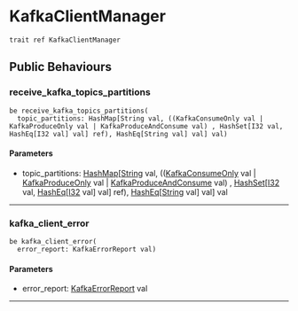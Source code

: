 # KafkaClientManager

```pony
trait ref KafkaClientManager
```

## Public Behaviours

### receive_kafka_topics_partitions

```pony
be receive_kafka_topics_partitions(
  topic_partitions: HashMap[String val, ((KafkaConsumeOnly val | KafkaProduceOnly val | KafkaProduceAndConsume val) , HashSet[I32 val, HashEq[I32 val] val] ref), HashEq[String val] val] val)
```
#### Parameters

*   topic_partitions: [HashMap](collections-HashMap)\[[String](builtin-String) val, (([KafkaConsumeOnly](pony-kafka-KafkaConsumeOnly) val | [KafkaProduceOnly](pony-kafka-KafkaProduceOnly) val | [KafkaProduceAndConsume](pony-kafka-KafkaProduceAndConsume) val) , [HashSet](collections-HashSet)\[[I32](builtin-I32) val, [HashEq](collections-HashEq)\[[I32](builtin-I32) val\] val\] ref), [HashEq](collections-HashEq)\[[String](builtin-String) val\] val\] val

---

### kafka_client_error

```pony
be kafka_client_error(
  error_report: KafkaErrorReport val)
```
#### Parameters

*   error_report: [KafkaErrorReport](pony-kafka-KafkaErrorReport) val

---

